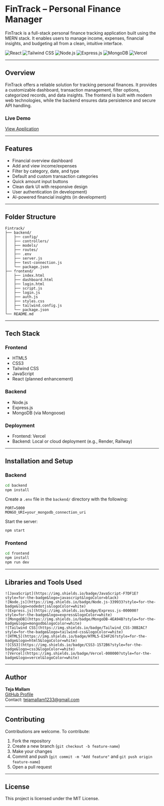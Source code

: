 # FinTrack – Personal Finance Manager

FinTrack is a full-stack personal finance tracking application built using the MERN stack. It enables users to manage income, expenses, financial insights, and budgeting all from a clean, intuitive interface.

![React](https://img.shields.io/badge/React-20232A?style=for-the-badge&logo=react&logoColor=61DAFB)
![Tailwind CSS](https://img.shields.io/badge/Tailwind_CSS-38B2AC?style=for-the-badge&logo=tailwind-css&logoColor=white)
![Node.js](https://img.shields.io/badge/Node.js-339933?style=for-the-badge&logo=nodedotjs&logoColor=white)
![Express.js](https://img.shields.io/badge/Express.js-000000?style=for-the-badge&logo=express&logoColor=white)
![MongoDB](https://img.shields.io/badge/MongoDB-4EA94B?style=for-the-badge&logo=mongodb&logoColor=white)
![Vercel](https://img.shields.io/badge/Vercel-000000?style=for-the-badge&logo=vercel&logoColor=white)

---

## Overview

FinTrack offers a reliable solution for tracking personal finances. It provides a customizable dashboard, transaction management, filter options, categorized records, and data insights. The frontend is built with modern web technologies, while the backend ensures data persistence and secure API handling.

### Live Demo

[View Application](https://fintrack-five-pink.vercel.app)

---

## Features

- Financial overview dashboard
- Add and view income/expenses
- Filter by category, date, and type
- Default and custom transaction categories
- Quick amount input buttons
- Clean dark UI with responsive design
- User authentication (in development)
- AI-powered financial insights (in development)

---

## Folder Structure

```
Fintrack/
├── backend/
│   ├── config/
│   ├── controllers/
│   ├── models/
│   ├── routes/
│   ├── .env
│   ├── server.js
│   ├── test-connection.js
│   └── package.json
├── frontend/
│   ├── index.html
│   ├── dashboard.html
│   ├── login.html
│   ├── script.js
│   ├── login.js
│   ├── auth.js
│   ├── styles.css
│   ├── tailwind.config.js
│   └── package.json
└── README.md
```

---

## Tech Stack

### Frontend

- HTML5
- CSS3
- Tailwind CSS
- JavaScript
- React (planned enhancement)

### Backend

- Node.js
- Express.js
- MongoDB (via Mongoose)

### Deployment

- Frontend: Vercel
- Backend: Local or cloud deployment (e.g., Render, Railway)

---

## Installation and Setup

### Backend

```bash
cd backend
npm install
```

Create a `.env` file in the `backend/` directory with the following:

```
PORT=5000
MONGO_URI=your_mongodb_connection_uri
```

Start the server:

```bash
npm start
```

### Frontend

```bash
cd frontend
npm install
npm run dev
```

---

## Libraries and Tools Used

```
![JavaScript](https://img.shields.io/badge/JavaScript-F7DF1E?style=for-the-badge&logo=javascript&logoColor=black)
![Node.js](https://img.shields.io/badge/Node.js-339933?style=for-the-badge&logo=nodedotjs&logoColor=white)
![Express.js](https://img.shields.io/badge/Express.js-000000?style=for-the-badge&logo=express&logoColor=white)
![MongoDB](https://img.shields.io/badge/MongoDB-4EA94B?style=for-the-badge&logo=mongodb&logoColor=white)
![Tailwind CSS](https://img.shields.io/badge/Tailwind_CSS-38B2AC?style=for-the-badge&logo=tailwind-css&logoColor=white)
![HTML5](https://img.shields.io/badge/HTML5-E34F26?style=for-the-badge&logo=html5&logoColor=white)
![CSS3](https://img.shields.io/badge/CSS3-1572B6?style=for-the-badge&logo=css3&logoColor=white)
![Vercel](https://img.shields.io/badge/Vercel-000000?style=for-the-badge&logo=vercel&logoColor=white)
```

---

## Author

**Teja Mallam**  
[GitHub Profile](https://github.com/MallamTeja)  
Contact: tejamallam1233@gmail.com

---

## Contributing

Contributions are welcome. To contribute:

1. Fork the repository
2. Create a new branch (`git checkout -b feature-name`)
3. Make your changes
4. Commit and push (`git commit -m "Add feature"` and `git push origin feature-name`)
5. Open a pull request

---

## License

This project is licensed under the MIT License.
